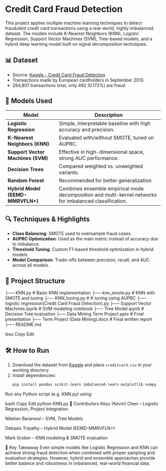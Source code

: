 # Credit Card Fraud Detection

This project applies multiple machine learning techniques to detect fraudulent credit card transactions using a real-world, highly imbalanced dataset. The models include K-Nearest Neighbors (KNN), Logistic Regression, Support Vector Machines (SVM), Tree-based models, and a hybrid deep learning model built on signal decomposition techniques.

## 📊 Dataset

- Source: [Kaggle - Credit Card Fraud Detection](https://www.kaggle.com/mlg-ulb/creditcardfraud)
- Transactions made by European cardholders in September 2013.
- 284,807 transactions total, only 492 (0.172%) are fraud.

## 🧠 Models Used

| Model                      | Description |
|---------------------------|-------------|
| **Logistic Regression**   | Simple, interpretable baseline with high accuracy and precision. |
| **K-Nearest Neighbors (KNN)** | Evaluated with/without SMOTE, tuned on AUPRC. |
| **Support Vector Machines (SVM)** | Effective in high-dimensional space, strong AUC performance. |
| **Decision Trees**        | Compared weighted vs. unweighted variants. |
| **Random Forest**         | Recommended for better generalization. |
| **Hybrid Model (EEMD-MMRVFLN+)** | Combines ensemble empirical mode decomposition and multi-kernel networks for imbalanced classification. |

## 🔍 Techniques & Highlights

- **Class Balancing**: SMOTE used to oversample fraud cases.
- **AUPRC Optimization**: Used as the main metric instead of accuracy due to imbalance.
- **Threshold Tuning**: Custom F1-based threshold optimization in hybrid models.
- **Model Comparison**: Trade-offs between precision, recall, and AUC across all models.

## 📁 Project Structure

├── KNN.py # Basic KNN implementation
├── knn_smote.py # KNN with SMOTE and tuning
├── KNN_tuning.py # K tuning using AUPRC
├── logistic regression(Credit Card Fraud Detection).py
├── Support Vector Machines.ipynb # SVM modeling notebook
├── Tree Model.ipynb # Decision Tree evaluation
├── Data Mining Term Project.pptx # Final presentation
├── Term Project (Data Mining).docx # Final written report
├── README.md

less
Copy
Edit

## 🛠 How to Run

1. Download the dataset from [Kaggle](https://www.kaggle.com/mlg-ulb/creditcardfraud) and place `creditcard.csv` in your working directory.
2. Install dependencies:
   ```bash
   pip install pandas scikit-learn imbalanced-learn matplotlib numpy
Run any Python script (e.g. KNN.py) using:

bash
Copy
Edit
python KNN.py
👥 Contributors
Keyu (Kevin) Chen – Logistic Regression, Project Integration

Niketan Baranwal – SVM, Tree Models

Debasis Tripathy – Hybrid Model (EEMD-MMRVFLN+)

Mark Grober – KNN modeling & SMOTE evaluation

📌 Key Takeaway
Even simple models like Logistic Regression and KNN can achieve strong fraud detection when combined with proper sampling and evaluation strategies. However, hybrid and ensemble approaches provide better balance and robustness in imbalanced, real-world financial data.